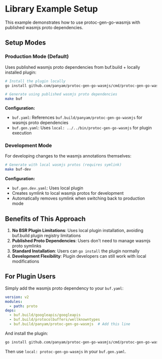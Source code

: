 # Library Example Setup

This example demonstrates how to use protoc-gen-go-wasmjs with published wasmjs proto dependencies.

## Setup Modes

### Production Mode (Default)
Uses published wasmjs proto dependencies from buf.build + locally installed plugin:

```bash
# Install the plugin locally
go install github.com/panyam/protoc-gen-go-wasmjs/cmd/protoc-gen-go-wasmjs@latest

# Generate using published wasmjs proto dependencies
make buf
```

**Configuration:**
- `buf.yaml`: References `buf.build/panyam/protoc-gen-go-wasmjs` for wasmjs proto dependencies
- `buf.gen.yaml`: Uses `local: ../../bin/protoc-gen-go-wasmjs` for plugin execution

### Development Mode
For developing changes to the wasmjs annotations themselves:

```bash
# Generate with local wasmjs protos (requires symlink)
make buf-dev
```

**Configuration:**
- `buf.gen.dev.yaml`: Uses local plugin
- Creates symlink to local wasmjs protos for development
- Automatically removes symlink when switching back to production mode

## Benefits of This Approach

1. **No BSR Plugin Limitations**: Uses local plugin installation, avoiding buf.build plugin registry limitations
2. **Published Proto Dependencies**: Users don't need to manage wasmjs proto symlinks
3. **Standard Installation**: Users can `go install` the plugin normally
4. **Development Flexibility**: Plugin developers can still work with local modifications

## For Plugin Users

Simply add the wasmjs proto dependency to your `buf.yaml`:

```yaml
version: v2
modules:
  - path: proto
deps:
  - buf.build/googleapis/googleapis
  - buf.build/protocolbuffers/wellknowntypes
  - buf.build/panyam/protoc-gen-go-wasmjs  # Add this line
```

And install the plugin:

```bash
go install github.com/panyam/protoc-gen-go-wasmjs/cmd/protoc-gen-go-wasmjs@latest
```

Then use `local: protoc-gen-go-wasmjs` in your `buf.gen.yaml`.